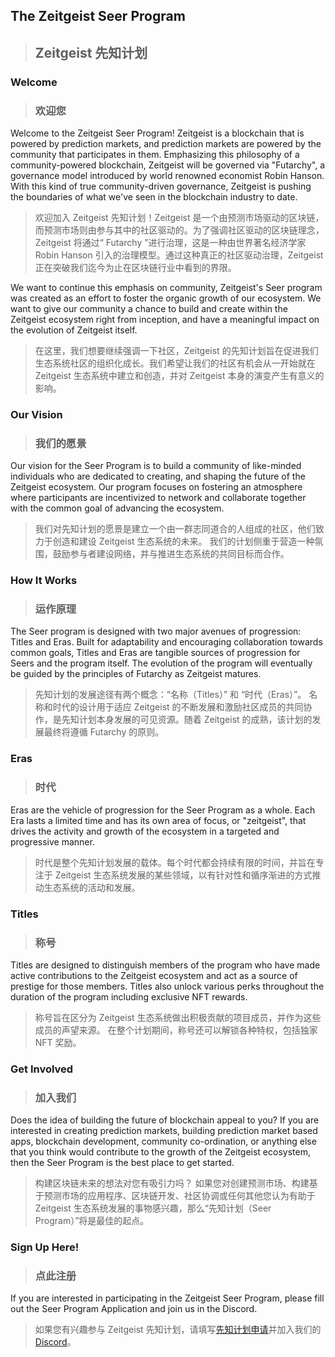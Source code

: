 ## The Zeitgeist Seer Program 
> ## Zeitgeist 先知计划    

### Welcome
> ### 欢迎您

Welcome to the Zeitgeist Seer Program! Zeitgeist is a blockchain that is powered by prediction markets, and prediction markets are powered by the community that participates in them. Emphasizing this philosophy of a community-powered blockchain, Zeitgeist will be governed via "Futarchy", a governance model introduced by world renowned economist Robin Hanson. With this kind of true community-driven governance, Zeitgeist is pushing the boundaries of what we've seen in the blockchain industry to date.
> 欢迎加入 Zeitgeist 先知计划！Zeitgeist 是一个由预测市场驱动的区块链，而预测市场则由参与其中的社区驱动的。为了强调社区驱动的区块链理念，Zeitgeist 将通过“ Futarchy ”进行治理，这是一种由世界著名经济学家 Robin Hanson 引入的治理模型。通过这种真正的社区驱动治理，Zeitgeist 正在突破我们迄今为止在区块链行业中看到的界限。

We want to continue this emphasis on community, Zeitgeist's Seer program was created as an effort to foster the organic growth of our ecosystem. We want to give our community a chance to build and create within the Zeitgeist ecosystem right from inception, and have a meaningful impact on the evolution of Zeitgeist itself.
> 在这里，我们想要继续强调一下社区，Zeitgeist 的先知计划旨在促进我们生态系统社区的组织化成长。我们希望让我们的社区有机会从一开始就在 Zeitgeist 生态系统中建立和创造，并对 Zeitgeist 本身的演变产生有意义的影响。
 
### Our Vision
> ### 我们的愿景
 
Our vision for the Seer Program is to build a community of like-minded individuals who are dedicated to creating, and shaping the future of the Zeitgeist ecosystem. Our program focuses on fostering an atmosphere where participants are incentivized to network and collaborate together with the common goal of advancing the ecosystem.
> 我们对先知计划的愿景是建立一个由一群志同道合的人组成的社区，他们致力于创造和建设 Zeitgeist 生态系统的未来。 我们的计划侧重于营造一种氛围，鼓励参与者建设网络，并与推进生态系统的共同目标而合作。
 
### How It Works
> ### 运作原理
 
The Seer program is designed with two major avenues of progression: Titles and Eras.  Built for adaptability and encouraging collaboration towards common goals, Titles and Eras are tangible sources of progression for Seers and the program itself. The evolution of the program will eventually be guided by the principles of Futarchy as Zeitgeist matures.
> 先知计划的发展途径有两个概念：“名称（Titles）” 和 “时代（Eras）”。 名称和时代的设计用于适应 Zeitgeist 的不断发展和激励社区成员的共同协作，是先知计划本身发展的可见资源。随着 Zeitgeist 的成熟，该计划的发展最终将遵循 Futarchy 的原则。
 
### Eras
> ### 时代
 
Eras are the vehicle of progression for the Seer Program as a whole. Each Era lasts a limited time and has its own area of focus, or "zeitgeist", that drives the activity and growth of the ecosystem in a targeted and progressive manner.
> 时代是整个先知计划发展的载体。每个时代都会持续有限的时间，并旨在专注于 Zeitgeist 生态系统发展的某些领域，以有针对性和循序渐进的方式推动生态系统的活动和发展。
 
### Titles
> ### 称号
 
Titles are designed to distinguish members of the program who have made active contributions to the Zeitgeist ecosystem and act as a source of prestige for those members. Titles also unlock various perks throughout the duration of the program including exclusive NFT rewards.
> 称号旨在区分为 Zeitgeist 生态系统做出积极贡献的项目成员，并作为这些成员的声望来源。 在整个计划期间，称号还可以解锁各种特权，包括独家 NFT 奖励。
 
### Get Involved
> ### 加入我们
 
Does the idea of building the future of blockchain appeal to you? If you are interested in creating prediction markets, building prediction market based apps, blockchain development, community co-ordination, or anything else that you think would contribute to the growth of the Zeitgeist ecosystem, then the Seer Program is the best place to get started.
> 构建区块链未来的想法对您有吸引力吗？ 如果您对创建预测市场、构建基于预测市场的应用程序、区块链开发、社区协调或任何其他您认为有助于 Zeitgeist 生态系统发展的事物感兴趣，那么“先知计划（Seer Program）”将是最佳的起点。
 
### Sign Up Here!
> ### 点此注册
 
If you are interested in participating in the Zeitgeist Seer Program, please fill out the Seer Program Application and join us in the Discord.
> 如果您有兴趣参与 Zeitgeist 先知计划，请填写[先知计划申请](https://34cc8e9a.sibforms.com/serve/MUIEAK6FZAU3pYIlmzKDy9dI37d8MKaNWPG8Mr2WaG73nyyU-LOvFMMrQSkFlhV-3WQQZogFaAcpZkof3TEUWvaPtdz3kp5V4ogWvT8rHaJjvWi9MGCOUqbva90e4Y82qZYpH2BB4LWWW0DtyBtUNd4EHQvTO7EjBzXKjMkPeCWjGGcV70Vuo5rZSd4or8DlNgZBCfWrnC-eah92)并加入我们的 [Discord]()。